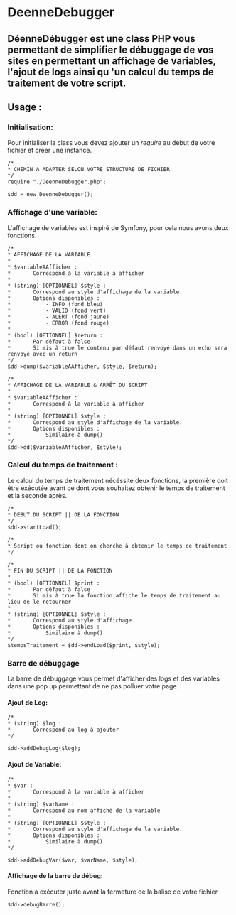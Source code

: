 # DeenneDebugger
DéenneDébugger est une class PHP vous permettant de simplifier le débuggage de vos sites en permettant un affichage de variables, l'ajout de logs ainsi qu 'un calcul du temps de traitement de votre script.
-----

## Usage :

### Initialisation:
Pour initialiser la class vous devez ajouter un *require* au début de votre fichier et créer une instance.
~~~
/*
* CHEMIN A ADAPTER SELON VOTRE STRUCTURE DE FICHIER
*/
require "./DeenneDebugger.php";

$dd = new DeenneDebugger();
~~~

### Affichage d'une variable:
L'affichage de variables est inspiré de Symfony, pour cela nous avons deux fonctions.
~~~
/*
* AFFICHAGE DE LA VARIABLE
*
* $variableAAfficher :
*       Correspond à la variable à afficher
*
* (string) [OPTIONNEL] $style :
*       Correspond au style d'affichage de la variable.
*       Options disponibles :
*           - INFO (fond bleu)
*           - VALID (fond vert)
*           - ALERT (fond jaune)
*           - ERROR (fond rouge)
*
* (bool) [OPTIONNEL] $return :
*       Par défaut à false
*       Si mis à true le contenu par défaut renvoyé dans un echo sera renvoyé avec un return
*/
$dd->dump($variableAAfficher, $style, $return);
~~~

~~~
/*
* AFFICHAGE DE LA VARIABLE & ARRÊT DU SCRIPT
*
* $variableAAfficher :
*       Correspond à la variable à afficher
*
* (string) [OPTIONNEL] $style :
*       Correspond au style d'affichage de la variable.
*       Options disponibles :
*           Similaire à dump()
*/
$dd->dd($variableAAfficher, $style);
~~~

### Calcul du temps de traitement :
Le calcul du temps de traitement nécéssite deux fonctions, la première doit être exécutée avant ce dont vous souhaitez obtenir le temps de traitement et la seconde après.
~~~
/*
* DEBUT DU SCRIPT || DE LA FONCTION
*/
$dd->startLoad();

/*
* Script ou fonction dont on cherche à obtenir le temps de traitement
*/

/*
* FIN DU SCRIPT || DE LA FONCTION
*
* (bool) [OPTIONNEL] $print :
*       Par défaut à false
*       Si mis à true la fonction affiche le temps de traitement au lieu de le retourner
*
* (string) [OPTIONNEL] $style :
*       Correspond au style d'affichage
*       Options disponibles :
*           Similaire à dump()
*/
$tempsTraitement = $dd->endLoad($print, $style);
~~~

### Barre de débuggage
La barre de débuggage vous permet d'afficher des logs et des variables dans une pop up permettant de ne pas polluer votre page.

#### Ajout de Log:
~~~
/*
* (string) $log :
*       Correspond au log à ajouter
*/

$dd->addDebugLog($log);
~~~

#### Ajout de Variable:
~~~
/*
* $var :
*       Correspond à la variable à afficher
*
* (string) $varName :
*       Correspond au nom affiché de la variable
*
* (string) [OPTIONNEL] $style :
*       Correspond au style d'affichage de la variable.
*       Options disponibles :
*           Similaire à dump()
*/

$dd->addDebugVar($var, $varName, $style);
~~~

#### Affichage de la barre de débug:
Fonction à exécuter juste avant la fermeture de la balise </body> de votre fichier
~~~
$dd->debugBarre();
~~~
